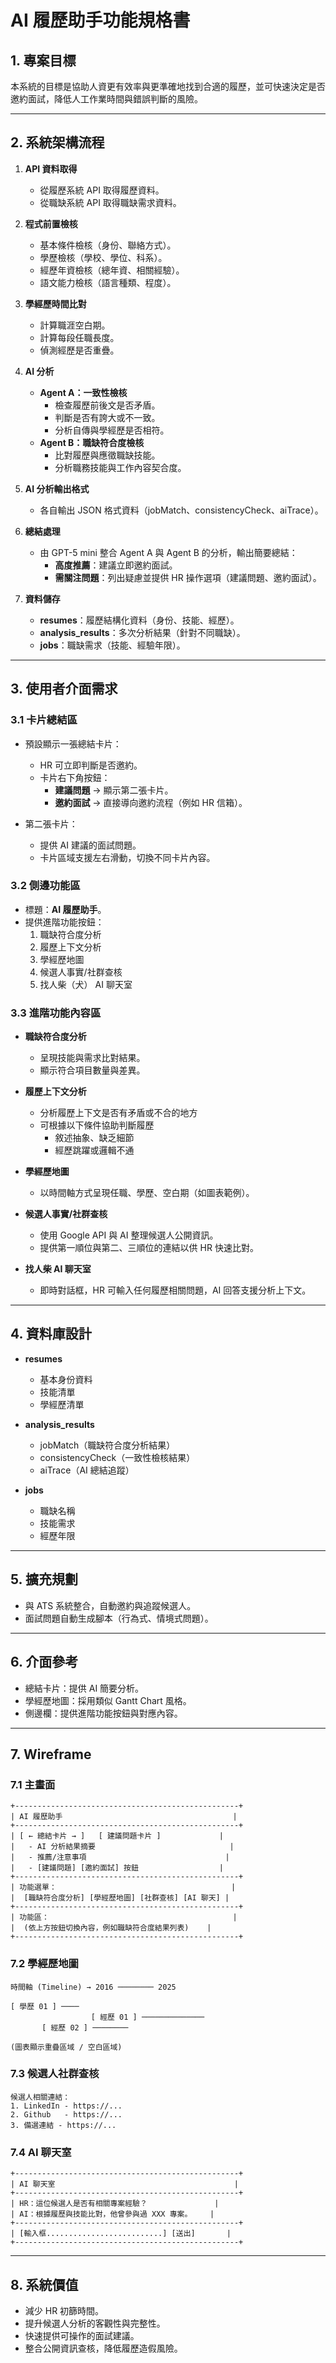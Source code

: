 # AI 履歷助手功能規格書

## 1. 專案目標

本系統的目標是協助人資更有效率與更準確地找到合適的履歷，並可快速決定是否邀約面試，降低人工作業時間與錯誤判斷的風險。

---

## 2. 系統架構流程

1. **API 資料取得**

   - 從履歷系統 API 取得履歷資料。
   - 從職缺系統 API 取得職缺需求資料。

2. **程式前置檢核**

   - 基本條件檢核（身份、聯絡方式）。
   - 學歷檢核（學校、學位、科系）。
   - 經歷年資檢核（總年資、相關經驗）。
   - 語文能力檢核（語言種類、程度）。

3. **學經歷時間比對**

   - 計算職涯空白期。
   - 計算每段任職長度。
   - 偵測經歷是否重疊。

4. **AI 分析**

   - **Agent A：一致性檢核**
     - 檢查履歷前後文是否矛盾。
     - 判斷是否有誇大或不一致。
     - 分析自傳與學經歷是否相符。
   - **Agent B：職缺符合度檢核**
     - 比對履歷與應徵職缺技能。
     - 分析職務技能與工作內容契合度。

5. **AI 分析輸出格式**

   - 各自輸出 JSON 格式資料（jobMatch、consistencyCheck、aiTrace）。

6. **總結處理**

   - 由 GPT-5 mini 整合 Agent A 與 Agent B 的分析，輸出簡要總結：
     - **高度推薦**：建議立即邀約面試。
     - **需關注問題**：列出疑慮並提供 HR 操作選項（建議問題、邀約面試）。

7. **資料儲存**
   - **resumes**：履歷結構化資料（身份、技能、經歷）。
   - **analysis_results**：多次分析結果（針對不同職缺）。
   - **jobs**：職缺需求（技能、經驗年限）。

---

## 3. 使用者介面需求

### 3.1 卡片總結區

- 預設顯示一張總結卡片：

  - HR 可立即判斷是否邀約。
  - 卡片右下角按鈕：
    - **建議問題** → 顯示第二張卡片。
    - **邀約面試** → 直接導向邀約流程（例如 HR 信箱）。

- 第二張卡片：
  - 提供 AI 建議的面試問題。
  - 卡片區域支援左右滑動，切換不同卡片內容。

### 3.2 側邊功能區

- 標題：**AI 履歷助手**。
- 提供進階功能按鈕：
  1. 職缺符合度分析
  2. 履歷上下文分析
  3. 學經歷地圖
  4. 候選人事實/社群查核
  5. 找人柴（犬） AI 聊天室

### 3.3 進階功能內容區

- **職缺符合度分析**

  - 呈現技能與需求比對結果。
  - 顯示符合項目數量與差異。

- **履歷上下文分析**

  - 分析履歷上下文是否有矛盾或不合的地方
  - 可根據以下條件協助判斷履歷
    - 敘述抽象、缺乏細節
    - 經歷跳躍或邏輯不通

- **學經歷地圖**

  - 以時間軸方式呈現任職、學歷、空白期（如圖表範例）。

- **候選人事實/社群查核**

  - 使用 Google API 與 AI 整理候選人公開資訊。
  - 提供第一順位與第二、三順位的連結以供 HR 快速比對。

- **找人柴 AI 聊天室**
  - 即時對話框，HR 可輸入任何履歷相關問題，AI 回答支援分析上下文。

---

## 4. 資料庫設計

- **resumes**

  - 基本身份資料
  - 技能清單
  - 學經歷清單

- **analysis_results**

  - jobMatch（職缺符合度分析結果）
  - consistencyCheck（一致性檢核結果）
  - aiTrace（AI 總結追蹤）

- **jobs**
  - 職缺名稱
  - 技能需求
  - 經歷年限

---

## 5. 擴充規劃

- 與 ATS 系統整合，自動邀約與追蹤候選人。
- 面試問題自動生成腳本（行為式、情境式問題）。

---

## 6. 介面參考

- 總結卡片：提供 AI 簡要分析。
- 學經歷地圖：採用類似 Gantt Chart 風格。
- 側邊欄：提供進階功能按鈕與對應內容。

---

## 7. Wireframe

### 7.1 主畫面

```
+--------------------------------------------------+
| AI 履歷助手                                      |
+--------------------------------------------------+
| [ ← 總結卡片 → ]   [ 建議問題卡片 ]             |
|   - AI 分析結果摘要                              |
|   - 推薦/注意事項                               |
|   - [建議問題] [邀約面試] 按鈕                  |
+--------------------------------------------------+
| 功能選單：                                       |
|  [職缺符合度分析] [學經歷地圖] [社群查核] [AI 聊天] |
+--------------------------------------------------+
| 功能區：                                         |
|  (依上方按鈕切換內容，例如職缺符合度結果列表)    |
+--------------------------------------------------+
```

### 7.2 學經歷地圖

```
時間軸 (Timeline) → 2016 ──────── 2025

[ 學歷 01 ] ────
                  [ 經歷 01 ] ──────────────
       [ 經歷 02 ] ────────

(圖表顯示重疊區域 / 空白區域)
```

### 7.3 候選人社群查核

```
候選人相關連結：
1. LinkedIn - https://...
2. Github   - https://...
3. 備選連結 - https://...
```

### 7.4 AI 聊天室

```
+--------------------------------------------------+
| AI 聊天室                                        |
+--------------------------------------------------+
| HR：這位候選人是否有相關專案經驗？               |
| AI：根據履歷與技能比對，他曾參與過 XXX 專案。    |
+--------------------------------------------------+
| [輸入框..........................] [送出]       |
+--------------------------------------------------+
```

---

## 8. 系統價值

- 減少 HR 初篩時間。
- 提升候選人分析的客觀性與完整性。
- 快速提供可操作的面試建議。
- 整合公開資訊查核，降低履歷造假風險。
